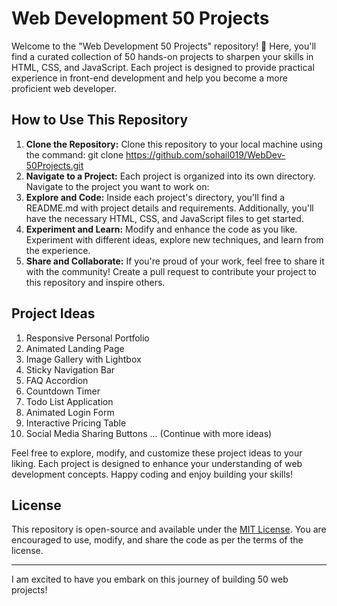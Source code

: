 # Web Development 50 Projects

Welcome to the "Web Development 50 Projects" repository! 🚀 Here, you'll find a curated collection of 50 hands-on projects to sharpen your skills in HTML, CSS, and JavaScript. Each project is designed to provide practical experience in front-end development and help you become a more proficient web developer.

## How to Use This Repository

1. **Clone the Repository:** Clone this repository to your local machine using the command: git clone https://github.com/sohail019/WebDev-50Projects.git
2. **Navigate to a Project:** Each project is organized into its own directory. Navigate to the project you want to work on:
3. **Explore and Code:** Inside each project's directory, you'll find a README.md with project details and requirements. Additionally, you'll have the necessary HTML, CSS, and JavaScript files to get started.
4. **Experiment and Learn:** Modify and enhance the code as you like. Experiment with different ideas, explore new techniques, and learn from the experience.
5. **Share and Collaborate:** If you're proud of your work, feel free to share it with the community! Create a pull request to contribute your project to this repository and inspire others.

## Project Ideas

1. Responsive Personal Portfolio
2. Animated Landing Page
3. Image Gallery with Lightbox
4. Sticky Navigation Bar
5. FAQ Accordion
6. Countdown Timer
7. Todo List Application
8. Animated Login Form
9. Interactive Pricing Table
10. Social Media Sharing Buttons
... (Continue with more ideas)

Feel free to explore, modify, and customize these project ideas to your liking. Each project is designed to enhance your understanding of web development concepts. Happy coding and enjoy building your skills!

## License

This repository is open-source and available under the [MIT License](LICENSE). You are encouraged to use, modify, and share the code as per the terms of the license.

---

I am excited to have you embark on this journey of building 50 web projects! 


